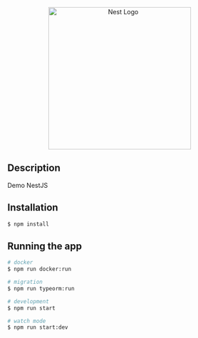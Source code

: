 <p align="center">
  <a href="http://nestjs.com/" target="blank"><img src="https://nestjs.com/img/logo_text.svg" width="320" alt="Nest Logo" /></a>
</p>

[circleci-image]: https://img.shields.io/circleci/build/github/nestjs/nest/master?token=abc123def456
[circleci-url]: https://circleci.com/gh/nestjs/nest

## Description

Demo NestJS

## Installation

```bash
$ npm install
```

## Running the app

```bash
# docker
$ npm run docker:run

# migration
$ npm run typeorm:run

# development
$ npm run start

# watch mode
$ npm run start:dev
```
